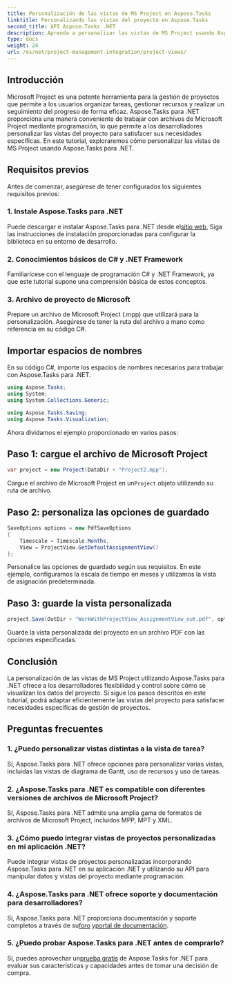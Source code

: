 ```yaml
---
title: Personalización de las vistas de MS Project en Aspose.Tasks
linktitle: Personalizando las vistas del proyecto en Aspose.Tasks
second_title: API Aspose.Tasks .NET
description: Aprenda a personalizar las vistas de MS Project usando Aspose.Tasks para .NET. Siga nuestra guía paso a paso para una visualización eficiente de la gestión de proyectos.
type: docs
weight: 24
url: /es/net/project-management-integration/project-views/
---
```

## Introducción
Microsoft Project es una potente herramienta para la gestión de proyectos que permite a los usuarios organizar tareas, gestionar recursos y realizar un seguimiento del progreso de forma eficaz. Aspose.Tasks para .NET proporciona una manera conveniente de trabajar con archivos de Microsoft Project mediante programación, lo que permite a los desarrolladores personalizar las vistas del proyecto para satisfacer sus necesidades específicas. En este tutorial, exploraremos cómo personalizar las vistas de MS Project usando Aspose.Tasks para .NET.
## Requisitos previos
Antes de comenzar, asegúrese de tener configurados los siguientes requisitos previos:
### 1. Instale Aspose.Tasks para .NET
 Puede descargar e instalar Aspose.Tasks para .NET desde el[sitio web](https://releases.aspose.com/tasks/net/), Siga las instrucciones de instalación proporcionadas para configurar la biblioteca en su entorno de desarrollo.
### 2. Conocimientos básicos de C# y .NET Framework
Familiarícese con el lenguaje de programación C# y .NET Framework, ya que este tutorial supone una comprensión básica de estos conceptos.
### 3. Archivo de proyecto de Microsoft
Prepare un archivo de Microsoft Project (.mpp) que utilizará para la personalización. Asegúrese de tener la ruta del archivo a mano como referencia en su código C#.
## Importar espacios de nombres
En su código C#, importe los espacios de nombres necesarios para trabajar con Aspose.Tasks para .NET.
```csharp
using Aspose.Tasks;
using System;
using System.Collections.Generic;

using Aspose.Tasks.Saving;
using Aspose.Tasks.Visualization;
```
Ahora dividamos el ejemplo proporcionado en varios pasos:
## Paso 1: cargue el archivo de Microsoft Project
```csharp
var project = new Project(DataDir + "Project2.mpp");
```
 Cargue el archivo de Microsoft Project en un`Project` objeto utilizando su ruta de archivo.
## Paso 2: personaliza las opciones de guardado
```csharp
SaveOptions options = new PdfSaveOptions
{
    Timescale = Timescale.Months,
    View = ProjectView.GetDefaultAssignmentView()
};
```
Personalice las opciones de guardado según sus requisitos. En este ejemplo, configuramos la escala de tiempo en meses y utilizamos la vista de asignación predeterminada.
## Paso 3: guarde la vista personalizada
```csharp
project.Save(OutDir + "WorkWithProjectView_AssignmentView_out.pdf", options);
```
Guarde la vista personalizada del proyecto en un archivo PDF con las opciones especificadas.
## Conclusión
La personalización de las vistas de MS Project utilizando Aspose.Tasks para .NET ofrece a los desarrolladores flexibilidad y control sobre cómo se visualizan los datos del proyecto. Si sigue los pasos descritos en este tutorial, podrá adaptar eficientemente las vistas del proyecto para satisfacer necesidades específicas de gestión de proyectos.
## Preguntas frecuentes
### 1. ¿Puedo personalizar vistas distintas a la vista de tarea?
Sí, Aspose.Tasks para .NET ofrece opciones para personalizar varias vistas, incluidas las vistas de diagrama de Gantt, uso de recursos y uso de tareas.
### 2. ¿Aspose.Tasks para .NET es compatible con diferentes versiones de archivos de Microsoft Project?
Sí, Aspose.Tasks para .NET admite una amplia gama de formatos de archivos de Microsoft Project, incluidos MPP, MPT y XML.
### 3. ¿Cómo puedo integrar vistas de proyectos personalizadas en mi aplicación .NET?
Puede integrar vistas de proyectos personalizadas incorporando Aspose.Tasks para .NET en su aplicación .NET y utilizando su API para manipular datos y vistas del proyecto mediante programación.
### 4. ¿Aspose.Tasks para .NET ofrece soporte y documentación para desarrolladores?
 Sí, Aspose.Tasks para .NET proporciona documentación y soporte completos a través de su[foro](https://forum.aspose.com/c/tasks/15) y[portal de documentación](https://reference.aspose.com/tasks/net/).
### 5. ¿Puedo probar Aspose.Tasks para .NET antes de comprarlo?
 Sí, puedes aprovechar un[prueba gratis](https://releases.aspose.com/) de Aspose.Tasks for .NET para evaluar sus características y capacidades antes de tomar una decisión de compra.